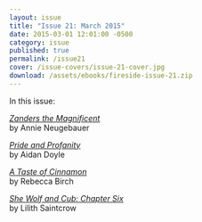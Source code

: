 ```yaml
---
layout: issue
title: "Issue 21: March 2015"
date: 2015-03-01 12:01:00 -0500
category: issue
published: true
permalink: /issue21
cover: /issue-covers/issue-21-cover.jpg
download: /assets/ebooks/fireside-issue-21.zip
---
```


In this issue:

[_Zanders the Magnificent_](/issue21/chapter/zanders-the-magnificent/)<br/>
by Annie Neugebauer

[_Pride and Profanity_](/issue21/chapter/pride-and-profanity/)<br/>
by Aidan Doyle

[_A Taste of Cinnamon_](/issue21/chapter/a-taste-of-cinnamon/)<br/>
by Rebecca Birch

[_She Wolf and Cub: Chapter Six_](/issue21/chapter/she-wolf-and-cub-chapter-six/)<br/>
by Lilith Saintcrow
